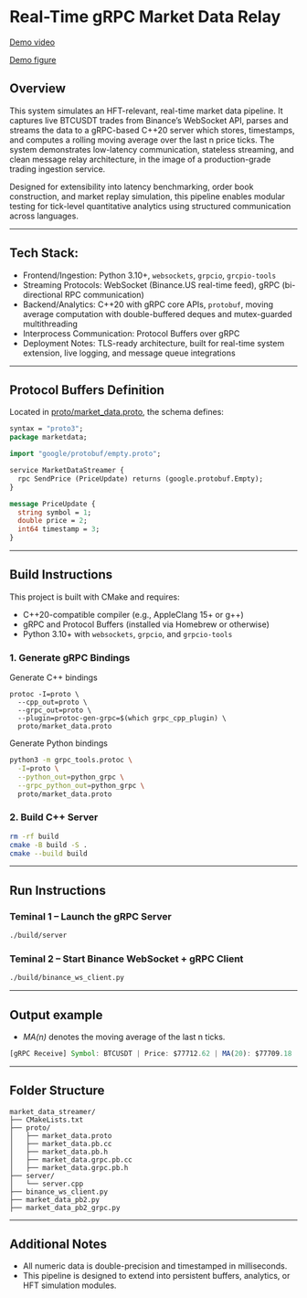 # Real-Time gRPC Market Data Relay

[Demo video](https://github.com/AJ-git-dev/market_data_streamer/blob/main/market_data_streamer_demo.mov)

[Demo figure]([relative/or/full/path/to/file](https://github.com/AJ-git-dev/market_data_streamer/blob/main/Figures/market_data_streamer_demo_figure.png))

## Overview
This system simulates an HFT-relevant, real-time market data pipeline. It captures live BTCUSDT trades from Binance’s WebSocket API, parses and streams the data to a gRPC-based C++20 server which stores, timestamps, and computes a rolling moving average over the last n price ticks. The system demonstrates low-latency communication, stateless streaming, and clean message relay architecture, in the image of a production-grade trading ingestion service.

Designed for extensibility into latency benchmarking, order book construction, and market replay simulation, this pipeline enables modular testing for tick-level quantitative analytics using structured communication across languages.

---

## Tech Stack: 
- Frontend/Ingestion: Python 3.10+, ```websockets```, ```grpcio```, ```grcpio-tools```
- Streaming Protocols: WebSocket (Binance.US real-time feed), gRPC (bi-directional RPC communication)
- Backend/Analytics: C++20 with gRPC core APIs, ```protobuf```, moving average computation with double-buffered deques and mutex-guarded multithreading
- Interprocess Communication: Protocol Buffers over gRPC
- Deployment Notes: TLS-ready architecture, built for real-time system extension, live logging, and message queue integrations

---

## Protocol Buffers Definition

Located in [proto/market_data.proto](proto/market_data.proto), the schema defines:

```proto
syntax = "proto3";
package marketdata;

import "google/protobuf/empty.proto";

service MarketDataStreamer {
  rpc SendPrice (PriceUpdate) returns (google.protobuf.Empty);
}

message PriceUpdate {
  string symbol = 1;
  double price = 2;
  int64 timestamp = 3;
}
```

---

## Build Instructions

This project is built with CMake and requires: 
- C++20-compatible compiler (e.g., AppleClang 15+ or g++)
- gRPC and Protocol Buffers (installed via Homebrew or otherwise)
- Python 3.10+ with `websockets`, `grpcio`, and `grpcio-tools`

### 1. Generate gRPC Bindings
Generate C++ bindings
```
protoc -I=proto \
  --cpp_out=proto \
  --grpc_out=proto \
  --plugin=protoc-gen-grpc=$(which grpc_cpp_plugin) \
  proto/market_data.proto
```

Generate Python bindings
``` bash
python3 -m grpc_tools.protoc \
  -I=proto \
  --python_out=python_grpc \
  --grpc_python_out=python_grpc \
  proto/market_data.proto
```


### 2. Build C++ Server
``` bash
rm -rf build
cmake -B build -S .
cmake --build build
```

---

## Run Instructions

### Teminal 1 – Launch the gRPC Server
``` bash 
./build/server 
```

### Teminal 2 – Start Binance WebSocket + gRPC Client
``` bash 
./build/binance_ws_client.py
```

---

## Output example
- *MA(n)* denotes the moving average of the last n ticks. 
``` javascript
[gRPC Receive] Symbol: BTCUSDT | Price: $77712.62 | MA(20): $77709.18 | Timestamp: 1744135122050
```

---

## Folder Structure
``` pgsql
market_data_streamer/
├── CMakeLists.txt
├── proto/
│   ├── market_data.proto
│   ├── market_data.pb.cc
│   ├── market_data.pb.h
│   ├── market_data.grpc.pb.cc
│   ├── market_data.grpc.pb.h
├── server/
│   └── server.cpp 
├── binance_ws_client.py
├── market_data_pb2.py
├── market_data_pb2_grpc.py
```

---

## Additional Notes
- All numeric data is double-precision and timestamped in milliseconds. 
- This pipeline is designed to extend into persistent buffers, analytics, or HFT simulation modules. 
